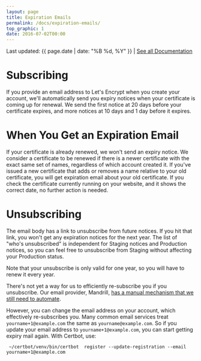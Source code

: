 ```yaml
---
layout: page
title: Expiration Emails
permalink: /docs/expiration-emails/
top_graphic: 1
date: 2016-07-02T00:00
---
```


Last updated: {{ page.date | date: "%B %d, %Y" }} \| [See all Documentation](/docs/)

# Subscribing

If you provide an email address to Let's Encrypt when you create your
account, we'll automatically send you expiry notices when your certificate
is coming up for renewal. We send the first notice at 20 days before
your certificate expires, and more notices at 10 days and 1 day before
it expires.

# When You Get an Expiration Email

If your certificate is already renewed, we won't send an expiry notice. We
consider a certificate to be renewed if there is a newer certificate
with the exact same set of names, regardless of which account created it.
If you've issued a new certificate that adds or removes a name relative to your
old certificate, you will get expiration email about your old certificate.
If you check the certificate currently running on your website, and it
shows the correct date, no further action is needed.

# Unsubscribing

The email body has a link to unsubscribe from future notices. If you
hit that link, you won't get any expiration notices for the next year.
The list of "who's unsubscribed" is independent for Staging notices and
Production notices, so you can feel free to unsubscribe from Staging without
affecting your Production status.

Note that your unsubscribe is only valid for one year, so you will have to
renew it every year.

There's not yet a way for us to efficiently re-subscribe
you if you unsubscribe. Our email provider, Mandrill,
[has a manual mechanism that we still need to
automate](https://mandrill.zendesk.com/hc/en-us/articles/205582947-About-Unsubscribes).

However, you can change the email address on your account, which effectively
re-subscribes you. Many common email services treat `yourname+1@example.com` the
same as `yourname@example.com`. So if you update your email address to
`yourname+1@example.com`, you can start getting expiry mail again. With Certbot,
use:

` ~/certbot/venv/bin/certbot  register --update-registration --email yourname+1@example.com`
